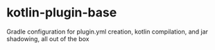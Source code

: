 # kotlin-plugin-base

Gradle configuration for plugin.yml creation, kotlin compilation, and jar shadowing, all out of the box
